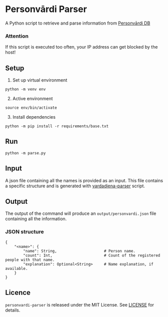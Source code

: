 # Personvārdi Parser

A Python script to retrieve and parse information from [Personvārdi DB](https://personvardi.pmlp.gov.lv/index.php)

### Attention
If this script is executed too often, your IP address can get blocked by the host!

## Setup

1. Set up virtual environment

```console
python -m venv env
```

2. Active environment

```console
source env/bin/activate
```

3. Install dependencies

```console
python -m pip install -r requirements/base.txt
```

## Run

```console
python -m parse.py
```

## Input

A json file containing all the names is provided as an input. This file contains a specific structure and is generated with [vardadiena-parser](https://github.com/DeveloperMaris/vardadiena-parser) script.

## Output

The output of the command will produce an `output/personvardi.json` file containing all the information.

### JSON structure

```
{
    "<name>": {
        "name": String,                     # Person name.
        "count": Int,                       # Count of the registered people with that name.
        "explanation": Optional<String>     # Name explanation, if available.
    }
}
```

## Licence

`personvardi-parser` is released under the MIT License. See [LICENSE](LICENSE) for details.
